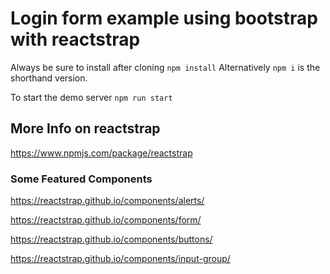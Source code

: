 # Login form example using bootstrap with reactstrap

Always be sure to install after cloning
`npm install`
Alternatively `npm i` is the shorthand version.

To start the demo server
`npm run start`

## More Info on reactstrap

<https://www.npmjs.com/package/reactstrap>

### Some Featured Components

<https://reactstrap.github.io/components/alerts/>

<https://reactstrap.github.io/components/form/>

<https://reactstrap.github.io/components/buttons/>

<https://reactstrap.github.io/components/input-group/>
